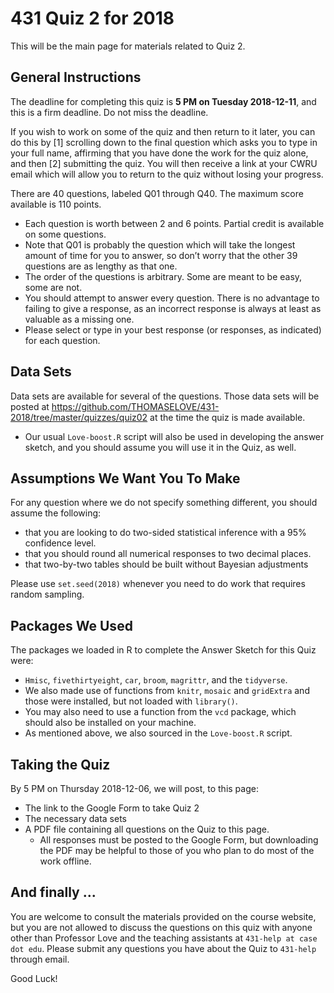 # 431 Quiz 2 for 2018

This will be the main page for materials related to Quiz 2.

## General Instructions

The deadline for completing this quiz is **5 PM on Tuesday 2018-12-11**, and this is a firm deadline. Do not miss the deadline.

If you wish to work on some of the quiz and then return to it later, you can do this by [1] scrolling down to the final question which asks you to type in your full name, affirming that you have done the work for the quiz alone, and then [2] submitting the quiz. You will then receive a link at your CWRU email which will allow you to return to the quiz without losing your progress.

There are 40 questions, labeled Q01 through Q40. The maximum score available is 110 points.

- Each question is worth between 2 and 6 points. Partial credit is available on some questions.
- Note that Q01 is probably the question which will take the longest amount of time for you to answer, so don’t worry that the other 39 questions are as lengthy as that one.
- The order of the questions is arbitrary. Some are meant to be easy, some are not.
- You should attempt to answer every question. There is no advantage to failing to give a response, as an incorrect response is always at least as valuable as a missing one.
- Please select or type in your best response (or responses, as indicated) for each question.

## Data Sets

Data sets are available for several of the questions. Those data sets will be posted at https://github.com/THOMASELOVE/431-2018/tree/master/quizzes/quiz02 at the time the quiz is made available. 

- Our usual `Love-boost.R` script will also be used in developing the answer sketch, and you should assume you will use it in the Quiz, as well.

## Assumptions We Want You To Make

For any question where we do not specify something different, you should assume the following:

- that you are looking to do two-sided statistical inference with a 95% confidence level.
- that you should round all numerical responses to two decimal places.
- that two-by-two tables should be built without Bayesian adjustments

Please use `set.seed(2018)` whenever you need to do work that requires random sampling.

## Packages We Used

The packages we loaded in R to complete the Answer Sketch for this Quiz were:

- `Hmisc`, `fivethirtyeight`, `car`, `broom`, `magrittr`, and the `tidyverse`.
- We also made use of functions from `knitr`, `mosaic` and `gridExtra` and those were installed, but not loaded with `library()`.
- You may also need to use a function from the `vcd` package, which should also be installed on your machine.
- As mentioned above, we also sourced in the `Love-boost.R` script.

## Taking the Quiz

By 5 PM on Thursday 2018-12-06, we will post, to this page:

- The link to the Google Form to take Quiz 2
- The necessary data sets
- A PDF file containing all questions on the Quiz to this page. 
  - All responses must be posted to the Google Form, but downloading the PDF may be helpful to those of you who plan to do most of the work offline.

## And finally ...

You are welcome to consult the materials provided on the course website, but you are not allowed to discuss the questions on this quiz with anyone other than Professor Love and the teaching assistants at `431-help at case dot edu`. Please submit any questions you have about the Quiz to `431-help` through email. 

Good Luck!
